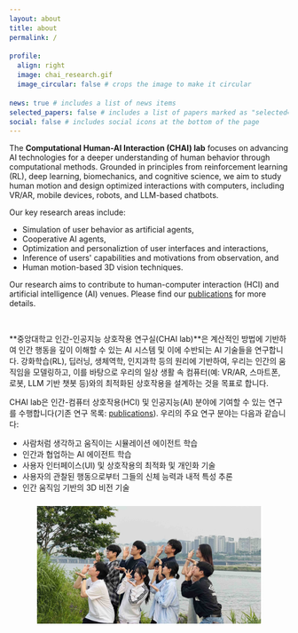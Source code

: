 ```yaml
---
layout: about
title: about
permalink: /

profile:
  align: right
  image: chai_research.gif
  image_circular: false # crops the image to make it circular

news: true # includes a list of news items
selected_papers: false # includes a list of papers marked as "selected={true}"
social: false # includes social icons at the bottom of the page
---
```


The **Computational Human-AI Interaction (CHAI) lab** focuses on advancing AI technologies for a deeper understanding of human behavior through computational methods. Grounded in principles from reinforcement learning (RL), deep learning, biomechanics, and cognitive science, we aim to study human motion and design optimized interactions with computers, including VR/AR, mobile devices, robots, and LLM-based chatbots.

Our key research areas include: 
* Simulation of user behavior as artificial agents, 
* Cooperative AI agents,
* Optimization and personaliztion of user interfaces and interactions, 
* Inference of users' capabilities and motivations from observation, and 
* Human motion-based 3D vision techniques.

Our research aims to contribute to human-computer interaction (HCI) and artificial intelligence (AI) venues. 
Please find our [publications](/publications/) for more details.

&nbsp;  

**중앙대학교 인간-인공지능 상호작용 연구실(CHAI lab)**은 계산적인 방법에 기반하여 인간 행동을 깊이 이해할 수 있는 AI 시스템 및 이에 수반되는 AI 기술들을 연구합니다. 강화학습(RL), 딥러닝, 생체역학, 인지과학 등의 원리에 기반하여, 우리는 인간의 움직임을 모델링하고, 이를 바탕으로 우리의 일상 생활 속 컴퓨터(예: VR/AR, 스마트폰, 로봇, LLM 기반 챗봇 등)와의 최적화된 상호작용을 설계하는 것을 목표로 합니다.

CHAI lab은 인간-컴퓨터 상호작용(HCI) 및 인공지능(AI) 분야에 기여할 수 있는 연구를 수행합니다(기존 연구 목록: [publications](/publications/)).
우리의 주요 연구 분야는 다음과 같습니다:
* 사람처럼 생각하고 움직이는 시뮬레이션 에이전트 학습
* 인간과 협업하는 AI 에이전트 학습
* 사용자 인터페이스(UI) 및 상호작용의 최적화 및 개인화 기술
* 사용자의 관찰된 행동으로부터 그들의 신체 능력과 내적 특성 추론
* 인간 움직임 기반의 3D 비전 기술


<style>
  .responsive {
    width: 80%;
    margin: 24px 0;
    display: block;
    margin-left: auto;
    margin-right: auto;
  }
  @media (max-width: 600px) {
    .responsive {
      width: 100%;
    }
  }
</style>
<img src="/assets/img/people/group_250527.jpg" class="responsive" />